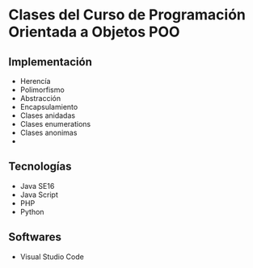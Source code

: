 # Clases del Curso de Programación Orientada a Objetos POO
## Implementación
* Herencía
* Polimorfismo
* Abstracción
* Encapsulamiento
* Clases anidadas 
* Clases enumerations
* Clases anonimas
* 

## Tecnologías
* Java SE16
* Java Script
* PHP
* Python
## Softwares
* Visual Studio Code
